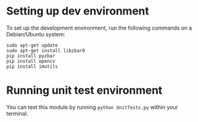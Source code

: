 # Setting up dev environment
To set up the development environment, run the following commands on a Debian/Ubuntu system:

```
sudo apt-get update
sudo apt-get install libzbar0
pip install pyzbar
pip install opencv
pip install imutils
```

# Running unit test environment
You can test this module by running `python UnitTests.py` within your terminal.